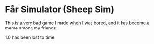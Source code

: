 # Får Simulator (Sheep Sim)
This is a very bad game I made when I was bored, and it has become a meme among my friends.


1.0 has been lost to time.
